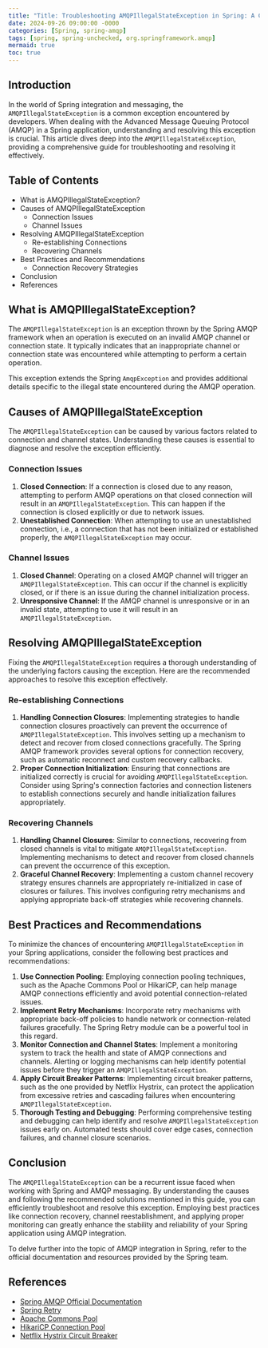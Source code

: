 ```yaml
---
title: "Title: Troubleshooting AMQPIllegalStateException in Spring: A Comprehensive Guide "
date: 2024-09-26 09:00:00 -0000
categories: [Spring, spring-amqp]
tags: [spring, spring-unchecked, org.springframework.amqp]
mermaid: true
toc: true
---
```



## Introduction
In the world of Spring integration and messaging, the `AMQPIllegalStateException` is a common exception encountered by developers. When dealing with the Advanced Message Queuing Protocol (AMQP) in a Spring application, understanding and resolving this exception is crucial. This article dives deep into the `AMQPIllegalStateException`, providing a comprehensive guide for troubleshooting and resolving it effectively.

## Table of Contents
- What is AMQPIllegalStateException?
- Causes of AMQPIllegalStateException
  - Connection Issues
  - Channel Issues
- Resolving AMQPIllegalStateException
  - Re-establishing Connections
  - Recovering Channels
- Best Practices and Recommendations
  - Connection Recovery Strategies
- Conclusion
- References
  
## What is AMQPIllegalStateException?
The `AMQPIllegalStateException` is an exception thrown by the Spring AMQP framework when an operation is executed on an invalid AMQP channel or connection state. It typically indicates that an inappropriate channel or connection state was encountered while attempting to perform a certain operation.

This exception extends the Spring `AmqpException` and provides additional details specific to the illegal state encountered during the AMQP operation.

## Causes of AMQPIllegalStateException
The `AMQPIllegalStateException` can be caused by various factors related to connection and channel states. Understanding these causes is essential to diagnose and resolve the exception efficiently.

### Connection Issues
1. **Closed Connection**: If a connection is closed due to any reason, attempting to perform AMQP operations on that closed connection will result in an `AMQPIllegalStateException`. This can happen if the connection is closed explicitly or due to network issues.
2. **Unestablished Connection**: When attempting to use an unestablished connection, i.e., a connection that has not been initialized or established properly, the `AMQPIllegalStateException` may occur.

### Channel Issues
1. **Closed Channel**: Operating on a closed AMQP channel will trigger an `AMQPIllegalStateException`. This can occur if the channel is explicitly closed, or if there is an issue during the channel initialization process.
2. **Unresponsive Channel**: If the AMQP channel is unresponsive or in an invalid state, attempting to use it will result in an `AMQPIllegalStateException`.

## Resolving AMQPIllegalStateException
Fixing the `AMQPIllegalStateException` requires a thorough understanding of the underlying factors causing the exception. Here are the recommended approaches to resolve this exception effectively.

### Re-establishing Connections
1. **Handling Connection Closures**: Implementing strategies to handle connection closures proactively can prevent the occurrence of `AMQPIllegalStateException`. This involves setting up a mechanism to detect and recover from closed connections gracefully. The Spring AMQP framework provides several options for connection recovery, such as automatic reconnect and custom recovery callbacks.
2. **Proper Connection Initialization**: Ensuring that connections are initialized correctly is crucial for avoiding `AMQPIllegalStateException`. Consider using Spring's connection factories and connection listeners to establish connections securely and handle initialization failures appropriately.

### Recovering Channels
1. **Handling Channel Closures**: Similar to connections, recovering from closed channels is vital to mitigate `AMQPIllegalStateException`. Implementing mechanisms to detect and recover from closed channels can prevent the occurrence of this exception.
2. **Graceful Channel Recovery**: Implementing a custom channel recovery strategy ensures channels are appropriately re-initialized in case of closures or failures. This involves configuring retry mechanisms and applying appropriate back-off strategies while recovering channels.

## Best Practices and Recommendations
To minimize the chances of encountering `AMQPIllegalStateException` in your Spring applications, consider the following best practices and recommendations:

1. **Use Connection Pooling**: Employing connection pooling techniques, such as the Apache Commons Pool or HikariCP, can help manage AMQP connections efficiently and avoid potential connection-related issues.
2. **Implement Retry Mechanisms**: Incorporate retry mechanisms with appropriate back-off policies to handle network or connection-related failures gracefully. The Spring Retry module can be a powerful tool in this regard.
3. **Monitor Connection and Channel States**: Implement a monitoring system to track the health and state of AMQP connections and channels. Alerting or logging mechanisms can help identify potential issues before they trigger an `AMQPIllegalStateException`.
4. **Apply Circuit Breaker Patterns**: Implementing circuit breaker patterns, such as the one provided by Netflix Hystrix, can protect the application from excessive retries and cascading failures when encountering `AMQPIllegalStateException`.
5. **Thorough Testing and Debugging**: Performing comprehensive testing and debugging can help identify and resolve `AMQPIllegalStateException` issues early on. Automated tests should cover edge cases, connection failures, and channel closure scenarios.

## Conclusion
The `AMQPIllegalStateException` can be a recurrent issue faced when working with Spring and AMQP messaging. By understanding the causes and following the recommended solutions mentioned in this guide, you can efficiently troubleshoot and resolve this exception. Employing best practices like connection recovery, channel reestablishment, and applying proper monitoring can greatly enhance the stability and reliability of your Spring application using AMQP integration.

To delve further into the topic of AMQP integration in Spring, refer to the official documentation and resources provided by the Spring team.

## References
- [Spring AMQP Official Documentation](https://docs.spring.io/spring-amqp/docs/current/reference/html/index.html)
- [Spring Retry](https://github.com/spring-projects/spring-retry)
- [Apache Commons Pool](https://commons.apache.org/proper/commons-pool/)
- [HikariCP Connection Pool](https://github.com/brettwooldridge/HikariCP)
- [Netflix Hystrix Circuit Breaker](https://github.com/Netflix/Hystrix)